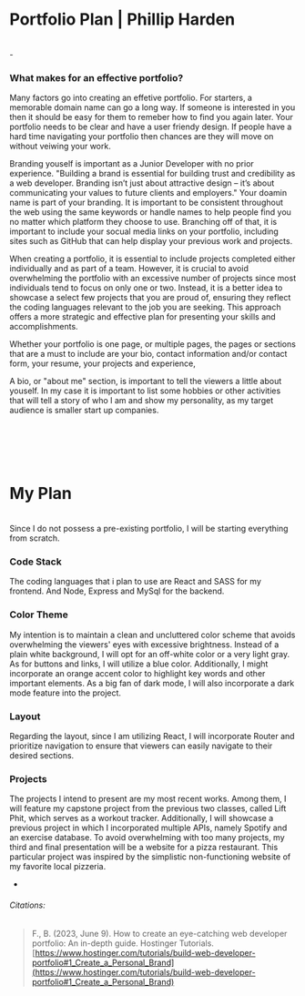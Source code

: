 # Portfolio Plan | Phillip Harden
<br>
-
<br>

### What makes for an effective portfolio?

Many factors go into creating an effetive portfolio. For starters, a memorable domain name can go a long way. If someone is interested in you then it should be easy for them to remeber how to find you again later. Your portfolio needs to be clear and have a user friendy design. If people have a hard time navigating your portfolio then chances are they will move on without veiwing your work. 

Branding youself is important as a Junior Developer with no prior experience. "Building a brand is essential for building trust and credibility as a web developer. Branding isn’t just about attractive design – it’s about communicating your values to future clients and employers." Your doamin name is part of your branding. It is important to be consistent throughout the web using the same keywords or handle names to help people find you no matter which platform they choose to use. Branching off of that, it is important to include your socual media links on your portfolio, including sites such as GitHub that can help display your previous work and projects. 

When creating a portfolio, it is essential to include projects completed either individually and as part of a team. However, it is crucial to avoid overwhelming the portfolio with an excessive number of projects since most individuals tend to focus on only one or two. Instead, it is a better idea to showcase a select few projects that you are proud of, ensuring they reflect the coding languages relevant to the job you are seeking. This approach offers a more strategic and effective plan for presenting your skills and accomplishments.

Whether your portfolio is one page, or multiple pages, the pages or sections that are a must to include are your bio, contact information and/or contact form, your resume, your projects and experience, 



A bio, or "about me" section, is important to tell the viewers a little about youself. In my case it is important to list some hobbies or other activities that will tell a story of who I am and show my personality, as my target audience is smaller start up companies. 

<br><br><br><br>

# My Plan
<br>
Since I do not possess a pre-existing portfolio, I will be starting everything from scratch. 

### Code Stack
 The coding languages that i plan to use are React and SASS for my frontend. And Node, Express and MySql for the backend.
 
### Color Theme
My intention is to maintain a clean and uncluttered color scheme that avoids overwhelming the viewers' eyes with excessive brightness. Instead of a plain white background, I will opt for an off-white color or a very light gray. As for buttons and links, I will utilize a blue color. Additionally, I might incorporate an orange accent color to highlight key words and other important elements. As a big fan of dark mode, I will also incorporate a dark mode feature into the project.

### Layout
Regarding the layout, since I am utilizing React, I will incorporate Router and prioritize navigation to ensure that viewers can easily navigate to their desired sections.

### Projects
The projects I intend to present are my most recent works. Among them, I will feature my capstone project from the previous two classes, called Lift Phit, which serves as a workout tracker. Additionally, I will showcase a previous project in which I incorporated multiple APIs, namely Spotify and an exercise database. To avoid overwhelming with too many projects, my third and final presentation will be a website for a pizza restaurant. This particular project was inspired by the simplistic non-functioning website of my favorite local pizzeria.

-

###### Citations:

> F., B. (2023, June 9). How to create an eye-catching web developer portfolio: An in-depth guide. Hostinger Tutorials. [https://www.hostinger.com/tutorials/build-web-developer-portfolio#1_Create_a_Personal_Brand](https://www.hostinger.com/tutorials/build-web-developer-portfolio#1_Create_a_Personal_Brand)
> 


